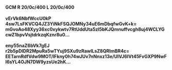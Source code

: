 #### GCM R 20/0c/400 L 20/0c/400
**vErVk6NbfWccU0kP**<br/>**4sw7LsFKVCQ4JZ3YiNkFSQJOMNy34uE6mDbqfwGvK+k=**<br/>**mGvoAo48Xyy36xc0xykwtv7RtUddUta5zl5bKJQmnuffvcgh8uj4WCLYGcwZ1bpvVsjtdrkzqKznr8u0...**<br/><br/>
**eny55naZ6bVk7gEJ**<br/>**r2b5pDlDR2MpuRa5wTYuj9SXu9zRawlLsZ8QRImBR4c=**<br/>**EETarnRdfVdw9MOT/lFkny0h74wJUv7nNnxz13e/UIVJ6IVt45FvGXP9NwFI6sYL4OJN7DW9yzsUe2hK...**